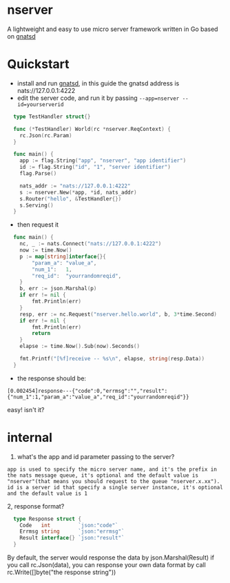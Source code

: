 # nserver

A lightweight and easy to use micro server framework written in Go based on [gnatsd](https://github.com/nats-io/gnatsd)

# Quickstart

- install and run [gnatsd](https://github.com/nats-io/gnatsd), in this guide the gnatsd address is nats://127.0.0.1:4222
- edit the server code, and run it by passing `--app=nserver --id=yourserverid`
``` go
  type TestHandler struct{}

  func (*TestHandler) World(rc *nserver.ReqContext) {
    rc.Json(rc.Param)
  }

  func main() {
    app := flag.String("app", "nserver", "app identifier")
    id := flag.String("id", "1", "server identifier")
    flag.Parse()

    nats_addr := "nats://127.0.0.1:4222"
    s := nserver.New(*app, *id, nats_addr)
    s.Router("hello", &TestHandler{})
    s.Serving()
  }
```

- then request it
``` go
  func main() {
    nc, _ := nats.Connect("nats://127.0.0.1:4222")
    now := time.Now()
    p := map[string]interface{}{
        "param_a": "value_a",
        "num_1":   1,
        "req_id":  "yourrandomreqid",
    }
    b, err := json.Marshal(p)
    if err != nil {
        fmt.Println(err)
    }
    resp, err := nc.Request("nserver.hello.world", b, 3*time.Second)
    if err != nil {
        fmt.Println(err)
        return
    }
    elapse := time.Now().Sub(now).Seconds()

    fmt.Printf("[%f]receive -- %s\n", elapse, string(resp.Data))
  }
```

- the response should be: 
```
[0.002454]response---{"code":0,"errmsg":"","result":{"num_1":1,"param_a":"value_a","req_id":"yourrandomreqid"}}
```

easy! isn't it?

# internal
1. what's the app and id parameter passing to the server?
```
app is used to specify the micro server name, and it's the prefix in the nats message queue, it's optional and the default value is "nserver"(that means you should request to the queue "nserver.x.xx").
id is a server id that specify a single server instance, it's optional and the default value is 1
```
2, response format?
``` go
  type Response struct {
    Code   int         `json:"code"`
    Errmsg string      `json:"errmsg"`
    Result interface{} `json:"result"`
  }
```
By default, the server would response the data by json.Marshal(Result) if you call rc.Json(data), you can response your own data format by call rc.Write(\[\]byte("the response string")) 

